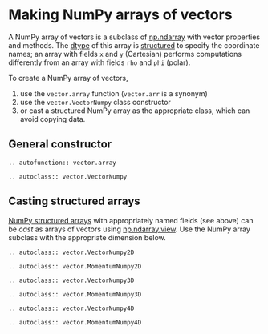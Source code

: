 # Making NumPy arrays of vectors

A NumPy array of vectors is a subclass of [np.ndarray](https://numpy.org/doc/stable/reference/generated/numpy.ndarray.html) with vector properties and methods. The [dtype](https://numpy.org/doc/stable/reference/arrays.dtypes.html) of this array is [structured](https://numpy.org/doc/stable/user/basics.rec.html) to specify the coordinate names; an array with fields `x` and `y` (Cartesian) performs computations differently from an array with fields `rho` and `phi` (polar).

To create a NumPy array of vectors,

1. use the `vector.array` function (`vector.arr` is a synonym)
2. use the `vector.VectorNumpy` class constructor
3. or cast a structured NumPy array as the appropriate class, which can avoid copying data.

## General constructor

```{eval-rst}
.. autofunction:: vector.array
```

```{eval-rst}
.. autoclass:: vector.VectorNumpy
```

## Casting structured arrays

[NumPy structured arrays](https://numpy.org/doc/stable/user/basics.rec.html) with appropriately named fields (see above) can be _cast_ as arrays of vectors using [np.ndarray.view](https://numpy.org/doc/stable/reference/generated/numpy.ndarray.view.html). Use the NumPy array subclass with the appropriate dimension below.

```{eval-rst}
.. autoclass:: vector.VectorNumpy2D
```

```{eval-rst}
.. autoclass:: vector.MomentumNumpy2D
```

```{eval-rst}
.. autoclass:: vector.VectorNumpy3D
```

```{eval-rst}
.. autoclass:: vector.MomentumNumpy3D
```

```{eval-rst}
.. autoclass:: vector.VectorNumpy4D
```

```{eval-rst}
.. autoclass:: vector.MomentumNumpy4D
```
